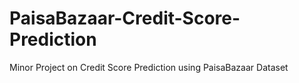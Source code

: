 # PaisaBazaar-Credit-Score-Prediction
Minor Project on Credit Score Prediction using PaisaBazaar Dataset
